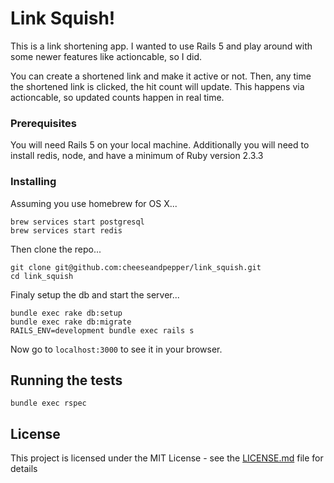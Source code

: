 # Link Squish!

This is a link shortening app. I wanted to use Rails 5 and play around with some newer features like actioncable, so I did.

You can create a shortened link and make it active or not.  Then, any time the shortened link is clicked, the hit count will update. This happens via actioncable, so updated counts happen in real time.


### Prerequisites

You will need Rails 5 on your local machine. Additionally you will need to install redis, node, and have a minimum of Ruby version 2.3.3


### Installing

Assuming you use homebrew for OS X...

```
brew services start postgresql
brew services start redis
```

Then clone the repo...

```
git clone git@github.com:cheeseandpepper/link_squish.git
cd link_squish
```

Finaly setup the db and start the server...

```
bundle exec rake db:setup
bundle exec rake db:migrate
RAILS_ENV=development bundle exec rails s
```

Now go to `localhost:3000` to see it in your browser.

## Running the tests

```
bundle exec rspec
```

## License

This project is licensed under the MIT License - see the [LICENSE.md](LICENSE.md) file for details
